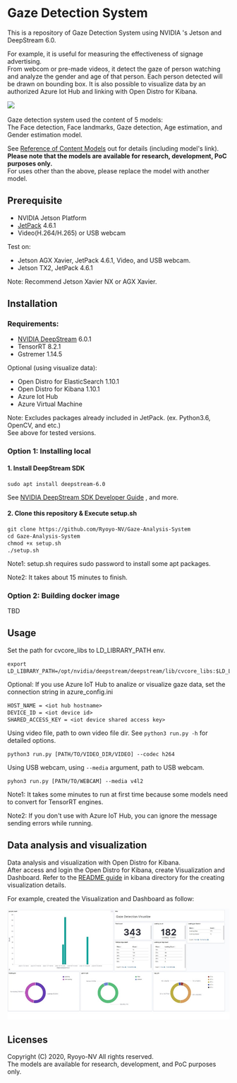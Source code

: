 # Gaze Detection System
This is a repository of  Gaze Detection System using NVIDIA 's Jetson and DeepStream 6.0.

For example, it is useful for measuring the effectiveness of signage advertising.  
From webcom or pre-made videos, it detect the gaze of person watching and analyze the gender and age of that person. 
Each person detected will be drawn on bounding box. It is also possible to visualize data by an authorized Azure Iot Hub and linking with Open Distro for Kibana. 


<img src="src/gaze_demo.gif" hight="480"/>  
  
 Gaze detection system used the content of 5 models:  
 The Face detection, Face landmarks, Gaze detection, Age estimation, and Gender estimation model. 


See [Reference of Content Models](model/README.md) out for details (including model's link).  
**Please note that the models are available for research, development, PoC purposes only.**  
For uses other than the above, please replace the model with another model.

## Prerequisite

- NVIDIA Jetson Platform
- [JetPack](https://developer.nvidia.com/embedded/jetpack) 4.6.1
- Video(H.264/H.265) or USB webcam

Test on:

- Jetson AGX Xavier, JetPack 4.6.1, Video, and USB webcam. 
- Jetson TX2, JetPack 4.6.1

Note: Recommend Jetson Xavier NX or AGX Xavier.  

## Installation

### Requirements:  

- [NVIDIA DeepStream](https://developer.nvidia.com/deepstream-sdk) 6.0.1
- TensorRT 8.2.1
- Gstremer 1.14.5

Optional (using visualize data):
- Open Distro for ElasticSearch 1.10.1
- Open Distro for Kibana 1.10.1
- Azure Iot Hub
- Azure Virtual Machine

Note: Excludes packages already included in JetPack. (ex. Python3.6, OpenCV, and etc.)  
See above for tested versions. 
### Option 1: Installing local  

#### 1. Install DeepStream SDK
```
sudo apt install deepstream-6.0
```
See [NVIDIA DeepStream SDK Developer Guide](https://docs.nvidia.com/metropolis/deepstream/dev-guide/text/DS_Quickstart.html#install-the-deepstream-sdk) , and more.  


#### 2. Clone this repository & Execute setup.sh
```
git clone https://github.com/Ryoyo-NV/Gaze-Analysis-System
cd Gaze-Analysis-System
chmod +x setup.sh
./setup.sh
```

Note1: setup.sh requires sudo password to install some apt packages.

Note2: It takes about 15 minutes to finish. 


### Option 2: Building docker image 

TBD


## Usage 
Set the path for cvcore_libs to LD_LIBRARY_PATH env.

```
export LD_LIBRARY_PATH=/opt/nvidia/deepstream/deepstream/lib/cvcore_libs:$LD_LIBRARY_PATH
```

Optional: If you use Azure IoT Hub to analize or visualize gaze data, set the connection string in azure_config.ini
```
HOST_NAME = <iot hub hostname>
DEVICE_ID = <iot device id>
SHARED_ACCESS_KEY = <iot device shared access key>
```

Using video file, path to own video file dir. See `python3 run.py -h` for detailed options.
```
python3 run.py [PATH/TO/VIDEO_DIR/VIDEO] --codec h264
```

Using USB webcam, using `--media` argument, path to USB webcam.  
```
pyhon3 run.py [PATH/TO/WEBCAM] --media v4l2 
```

Note1: It takes some minutes to run at first time because some models need to convert for TensorRT engines. 

Note2: If you don't use with Azure IoT Hub, you can ignore the message sending errors while running.


##  Data analysis and visualization
Data analysis and visualization with Open Distro for Kibana.  
After access and login the Open Distro for Kibana, create Visualization and Dashboard.
Refer to the [README guide](kibana/README.md#Create-visualization-and-Dashboard) in kibana directory for the creating visualization details.

For example, created the Visualization and Dashboard as follow:

![](src/kibana_visualize_v1.jpg)

## Licenses
Copyright (C) 2020, Ryoyo-NV All rights reserved.  
The models are available for research, development, and PoC purposes only.
